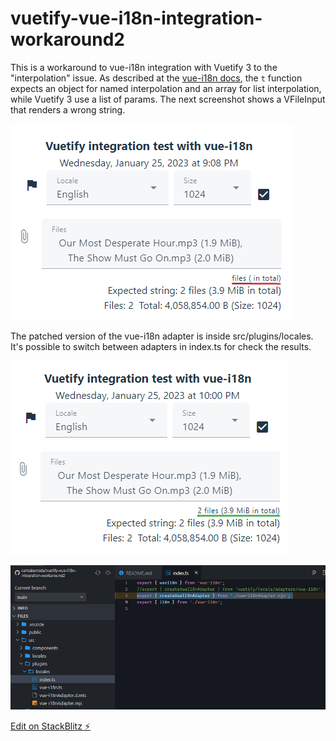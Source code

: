 # vuetify-vue-i18n-integration-workaround2

This is a workaround to vue-i18n integration with Vuetify 3 to the "interpolation" issue. As described at the [vue-i18n docs](https://vue-i18n.intlify.dev/guide/essentials/syntax.html), the `t` function expects an object for named interpolation and an array for list interpolation, while Vuetify 3 use a list of params. The next screenshot shows a VFileInput that renders a wrong string.

![Wrong string](/vfileinput1.png)

The patched version of the vue-i18n adapter is inside src/plugins/locales. It's possible to switch between adapters in index.ts for check the results.

![Expected string](/vfileinput2.png)

![Expected string](/index_ts.png)

[Edit on StackBlitz ⚡️](https://stackblitz.com/edit/vuetify-vue-i18n-integration-workaround2)
